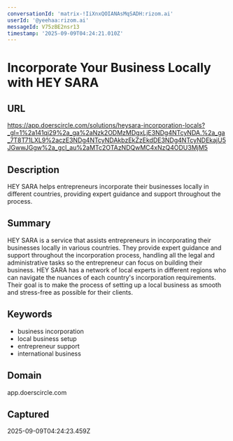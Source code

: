 ```yaml
---
conversationId: 'matrix-!IiXnxQOIANAsMqSADH:rizom.ai'
userId: '@yeehaa:rizom.ai'
messageId: V75zBE2nsr13
timestamp: '2025-09-09T04:24:21.010Z'
---
```

# Incorporate Your Business Locally with HEY SARA

## URL
https://app.doerscircle.com/solutions/heysara-incorporation-locals?_gl=1%2a141qj29%2a_ga%2aNzk2ODMzMDgxLjE3NDg4NTcyNDA.%2a_ga_7T8T71LXL9%2aczE3NDg4NTcyNDAkbzEkZzEkdDE3NDg4NTcyNDEkajU5JGwwJGgw%2a_gcl_au%2aMTc2OTAzNDQwMC4xNzQ4ODU3MjM5

## Description
HEY SARA helps entrepreneurs incorporate their businesses locally in different countries, providing expert guidance and support throughout the process.

## Summary
HEY SARA is a service that assists entrepreneurs in incorporating their businesses locally in various countries. They provide expert guidance and support throughout the incorporation process, handling all the legal and administrative tasks so the entrepreneur can focus on building their business. HEY SARA has a network of local experts in different regions who can navigate the nuances of each country's incorporation requirements. Their goal is to make the process of setting up a local business as smooth and stress-free as possible for their clients.

## Keywords

- business incorporation
- local business setup
- entrepreneur support
- international business

## Domain
app.doerscircle.com

## Captured
2025-09-09T04:24:23.459Z
